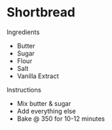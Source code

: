 # Shortbread 

Ingredients
* Butter
* Sugar
* Flour
* Salt
* Vanilla Extract


Instructions
* Mix butter & sugar
* Add everything else
* Bake @ 350 for 10-12 minutes
